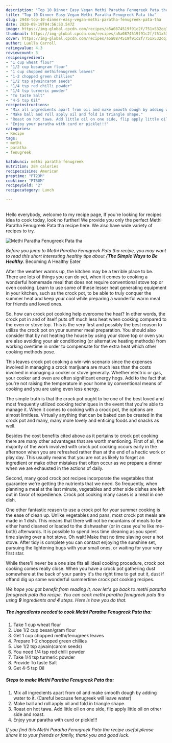 ```yaml
---
description: "Top 10 Dinner Easy Vegan Methi Paratha Fenugreek Pata tha"
title: "Top 10 Dinner Easy Vegan Methi Paratha Fenugreek Pata tha"
slug: 2948-top-10-dinner-easy-vegan-methi-paratha-fenugreek-pata-tha
date: 2020-09-19T04:56:53.547Z
image: https://img-global.cpcdn.com/recipes/a5a0874519f91c2f/751x532cq70/methi-paratha-fenugreek-pata-tha-recipe-main-photo.jpg
thumbnail: https://img-global.cpcdn.com/recipes/a5a0874519f91c2f/751x532cq70/methi-paratha-fenugreek-pata-tha-recipe-main-photo.jpg
cover: https://img-global.cpcdn.com/recipes/a5a0874519f91c2f/751x532cq70/methi-paratha-fenugreek-pata-tha-recipe-main-photo.jpg
author: Luella Carroll
ratingvalue: 4.3
reviewcount: 3
recipeingredient:
- "1 cup wheat flour"
- "1/2 cup besangram flour"
- "1 cup chopped methifenugreek leaves"
- "1-2 chopped green chillies"
- "1/2 tsp ajwaincarom seeds"
- "1/4 tsp red chilli powder"
- "1/4 tsp turmeric powder"
- "To taste Salt"
- "4-5 tsp Oil"
recipeinstructions:
- "Mix all ingredients apart from oil and make smooth dough by adding water to it. (Careful because fenugreek will leave water)"
- "Make ball and roll apply oil and fold in triangle shape."
- "Roast on hot tawa. Add little oil on one side, flip apply little oil on other side and roast."
- "Enjoy your paratha with curd or pickle!!!"
categories:
- Recipe
tags:
- methi
- paratha
- fenugreek

katakunci: methi paratha fenugreek 
nutrition: 284 calories
recipecuisine: American
preptime: "PT23M"
cooktime: "PT60M"
recipeyield: "2"
recipecategory: Lunch

---
```

<br>
Hello everybody, welcome to my recipe page, If you're looking for recipes idea to cook today, look no further! We provide you only the perfect Methi Paratha Fenugreek Pata tha recipe here. We also have wide variety of recipes to try.
<br>


![Methi Paratha Fenugreek Pata tha](https://img-global.cpcdn.com/recipes/a5a0874519f91c2f/751x532cq70/methi-paratha-fenugreek-pata-tha-recipe-main-photo.jpg)

<i>Before you jump to Methi Paratha Fenugreek Pata tha recipe, you may want to read this short interesting healthy tips about {<strong>The Simple Ways to Be Healthy</strong>.</i>
Becoming A Healthy Eater


After the weather warms up, the kitchen may be a terrible place to be. There are lots of things you can do yet, when it comes to cooking a wonderful homemade meal that does not require conventional stove top or oven cooking. Learn to use some of these lesser heat generating equipment in your kitchen, such as the crock pot, to be able to truly conquer the summer heat and keep your cool while preparing a wonderful warm meal for friends and loved ones.

So, how can crock pot cooking help overcome the heat? In other words, the crock pot in and of itself puts off much less heat when cooking compared to the oven or stove top. This is the very first and possibly the best reason to utilize the crock pot on your summer meal preparation. You should also consider that by not heating the house by using your stove top or oven you are also avoiding your air conditioning (or alternative heating methods) from working overtime in order to compensate for the extra heat which other cooking methods pose.

This leaves crock pot cooking a win-win scenario since the expenses involved in managing a crock marijuana are much less than the costs involved in managing a cooker or stove generally. Whether electric or gas, your cooker and oven are often significant energy hogs. Add to the fact that you're not raising the temperature in your home by conventional means of cooking and you are using even less energy.

 The simple truth is that the crock pot ought to be one of the best loved and most frequently utilized cooking techniques in the event that you're able to manage it. When it comes to cooking with a crock pot, the options are almost limitless.  Virtually anything that can be baked can be created in the crock pot and many, many more lovely and enticing foods and snacks as well.



Besides the cost benefits cited above as it pertains to crock pot cooking there are many other advantages that are worth mentioning. First of all, the majority of the work involved with crock pot cooking occurs early in the afternoon when you are refreshed rather than at the end of a hectic work or play day. This usually means that you are not as likely to forget an ingredient or make other mistakes that often occur as we prepare a dinner when we are exhausted in the actions of daily.

Second, many good crock pot recipes incorporate the vegetables that guarantee we're getting the nutrients that we need. So frequently, when planning a meal at the last minute, vegetables and other side dishes are left out in favor of expedience. Crock pot cooking many cases is a meal in one dish.

One other fantastic reason to use a crock pot for your summer cooking is the ease of clean up.  Unlike vegetables and pans, most crock pot meals are made in 1 dish. This means that there will not be mountains of meals to be either hand cleaned or loaded to the dishwasher (or in case you're like me-both) afterwards. It is possible to spend less time cleaning as you spent time slaving over a hot stove. Oh wait! Make that no time slaving over a hot stove. After tidy is complete you can contact enjoying the sunshine set, pursuing the lightening bugs with your small ones, or waiting for your very first star.

While there'll never be a one size fits all ideal cooking procedure, crock pot cooking comes really close. When you have a crock pot gathering dust somewhere at the back of your pantry it's the right time to get out it, dust if offand dig up some wonderful summertime crock pot cooking recipes.


<i>We hope you got benefit from reading it, now let's go back to methi paratha fenugreek pata tha recipe. You can cook methi paratha fenugreek pata tha using <strong>9</strong> ingredients and <strong>4</strong> steps. Here is how you do that.
</i>

##### The ingredients needed to cook Methi Paratha Fenugreek Pata tha:

1. Take 1 cup wheat flour
1. Use 1/2 cup besan/gram flour
1. Get 1 cup chopped methi/fenugreek leaves
1. Prepare 1-2 chopped green chillies
1. Use 1/2 tsp ajwain(carom seeds)
1. You need 1/4 tsp red chilli powder
1. Take 1/4 tsp turmeric powder
1. Provide To taste Salt
1. Get 4-5 tsp Oil


##### Steps to make Methi Paratha Fenugreek Pata tha:

1. Mix all ingredients apart from oil and make smooth dough by adding water to it. (Careful because fenugreek will leave water)
1. Make ball and roll apply oil and fold in triangle shape.
1. Roast on hot tawa. Add little oil on one side, flip apply little oil on other side and roast.
1. Enjoy your paratha with curd or pickle!!!




<i>If you find this Methi Paratha Fenugreek Pata tha recipe useful please share it to your friends or family, thank you and good luck.</i>
